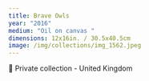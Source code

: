 ```yaml
---
title: Brave Owls
year: "2016"
medium: "Oil on canvas "
dimensions: 12x16in. / 30.5x40.5cm
image: /img/collections/img_1562.jpeg
---
```

🔴 Private collection - United Kingdom 
